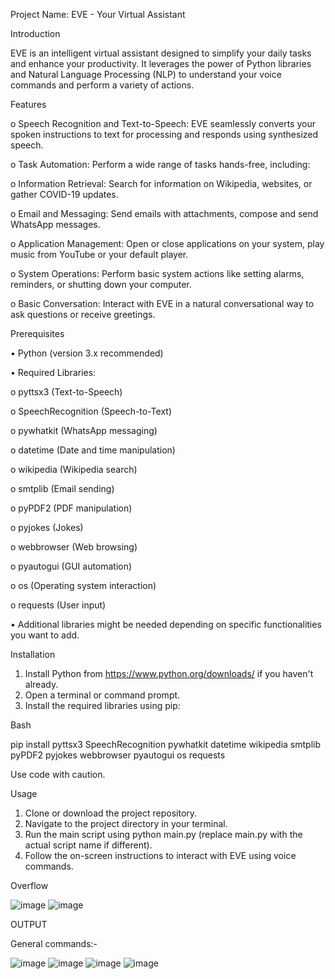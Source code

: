 Project Name: EVE - Your Virtual Assistant

Introduction

EVE is an intelligent virtual assistant designed to simplify your daily tasks and enhance your productivity. It leverages the power of Python libraries and Natural Language Processing (NLP) to understand your voice commands and perform a variety of actions.

Features

o	Speech Recognition and Text-to-Speech: EVE seamlessly converts your spoken instructions to text for processing and responds using synthesized speech.

o	Task Automation: Perform a wide range of tasks hands-free, including:

o	Information Retrieval: Search for information on Wikipedia, websites, or gather COVID-19 updates.

o	Email and Messaging: Send emails with attachments, compose and send WhatsApp messages.

o	Application Management: Open or close applications on your system, play music from YouTube or your default player.

o	System Operations: Perform basic system actions like setting alarms, reminders, or shutting down your computer.

o	Basic Conversation: Interact with EVE in a natural conversational way to ask questions or receive greetings.

Prerequisites

•	Python (version 3.x recommended)

•	Required Libraries:

o	pyttsx3 (Text-to-Speech)

o	SpeechRecognition (Speech-to-Text)

o	pywhatkit (WhatsApp messaging)

o	datetime (Date and time manipulation)

o	wikipedia (Wikipedia search)

o	smtplib (Email sending)

o	pyPDF2 (PDF manipulation)

o	pyjokes (Jokes)

o	webbrowser (Web browsing)

o	pyautogui (GUI automation)

o	os (Operating system interaction)

o	requests (User input)

•	Additional libraries might be needed depending on specific functionalities you want to add.

Installation
1.	Install Python from https://www.python.org/downloads/ if you haven't already.
2.	Open a terminal or command prompt.
3.	Install the required libraries using pip:

Bash

  pip install pyttsx3 SpeechRecognition pywhatkit datetime wikipedia smtplib pyPDF2 pyjokes webbrowser pyautogui os requests
  
Use code with caution.

Usage
1.	Clone or download the project repository.
2.	Navigate to the project directory in your terminal.
3.	Run the main script using python main.py (replace main.py with the actual script name if different).
4.	Follow the on-screen instructions to interact with EVE using voice commands.

Overflow

![image](https://github.com/sksathish12/EVE/assets/91059702/af23f6d4-8c18-4a4c-aea1-e99e602dc418)
![image](https://github.com/sksathish12/EVE/assets/91059702/6d016912-e622-41fe-a492-8917fe4f1c71)

OUTPUT

General commands:- 

![image](https://github.com/sksathish12/EVE/assets/91059702/4052baee-193a-4484-af5b-44034eee30c7)
![image](https://github.com/sksathish12/EVE/assets/91059702/099cd6c9-3561-4264-b644-5fad6b39d669)
![image](https://github.com/sksathish12/EVE/assets/91059702/58fea071-e0af-4923-b141-c036c93bc3a2)
![image](https://github.com/sksathish12/EVE/assets/91059702/e5347564-6738-433a-9603-294ae580c32b)




